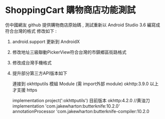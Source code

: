 # ShoppingCart  購物商店功能測試
仿中國網友 github 提供購物商店原始碼 , 測試重新以 Android Studio 3.6 編寫成符合台灣的格式
修改如下 :
1. android.support 更新到 AndroidX
2. 修改地址三級聯動PickerView符合台灣的市鎮鄉區街路格式
3. 修改成台灣手機格式
4. 提升部分第三方API版本如下

   連接到 okhttputils 模組 Module (需 import外部 module) okhttp:3.9.0 以上才支援 https
   
   implementation project(':okhttputils') 目前版本 okhttp:4.2.0
    //黄油刀
    implementation 'com.jakewharton:butterknife:10.2.0'
    annotationProcessor 'com.jakewharton:butterknife-compiler:10.2.0
   
   
